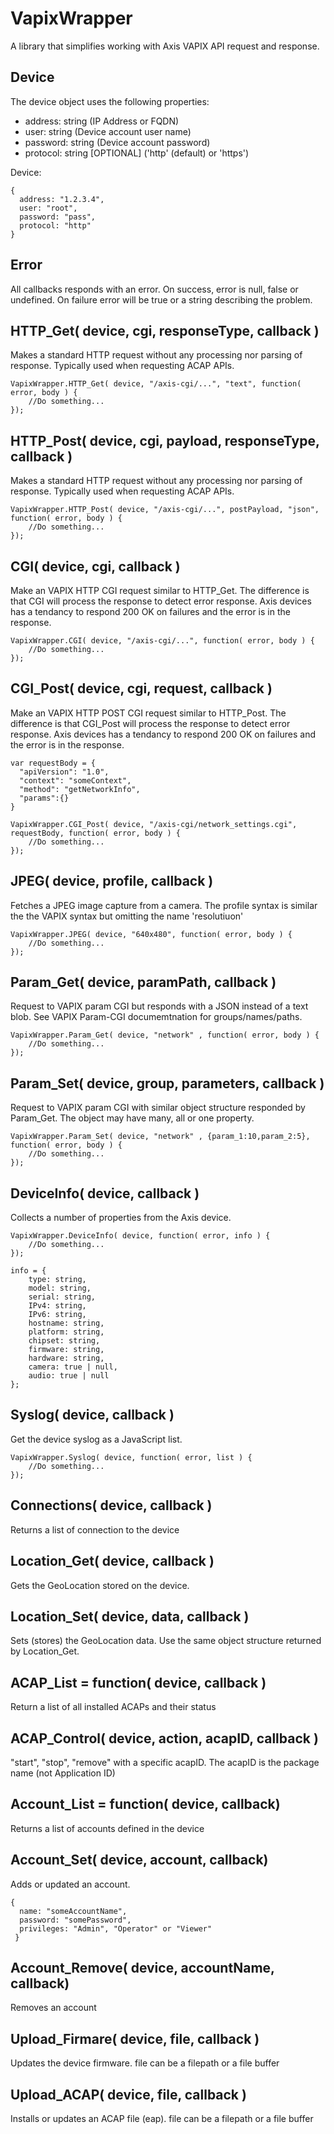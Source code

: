 # VapixWrapper
A library that simplifies working with Axis VAPIX API request and response.

## Device
The device object uses the following properties:

- address:  string (IP Address or FQDN)
- user: string (Device account user name)
- password: string (Device account password)
- protocol: string [OPTIONAL]  ('http' (default) or 'https')

Device:
```
{
  address: "1.2.3.4",
  user: "root",
  password: "pass",
  protocol: "http"
}
```

## Error
All callbacks responds with an error.  On success, error is null, false or undefined.  On failure error will be true or a string describing the problem.

## HTTP_Get( device, cgi, responseType, callback )
Makes a standard HTTP request without any processing nor parsing of response.  Typically used when requesting ACAP APIs.
```
VapixWrapper.HTTP_Get( device, "/axis-cgi/...", "text", function( error, body ) {
	//Do something...
});
```

## HTTP_Post( device, cgi, payload, responseType, callback )
Makes a standard HTTP request without any processing nor parsing of response.  Typically used when requesting ACAP APIs.
```
VapixWrapper.HTTP_Post( device, "/axis-cgi/...", postPayload, "json", function( error, body ) {
	//Do something...
});
```

## CGI( device, cgi, callback )
Make an VAPIX HTTP CGI request similar to HTTP_Get.  The difference is that CGI will process the response to detect error response.  Axis devices has a tendancy to respond 200 OK on failures and the error is in the response.
```
VapixWrapper.CGI( device, "/axis-cgi/...", function( error, body ) {
	//Do something...
});
```

## CGI_Post( device, cgi, request, callback )
Make an VAPIX HTTP POST CGI request similar to HTTP_Post.  The difference is that CGI_Post will process the response to detect error response.  Axis devices has a tendancy to respond 200 OK on failures and the error is in the response.
```
var requestBody = {
  "apiVersion": "1.0",
  "context": "someContext",
  "method": "getNetworkInfo",
  "params":{}
}

VapixWrapper.CGI_Post( device, "/axis-cgi/network_settings.cgi", requestBody, function( error, body ) {
	//Do something...
});
```

## JPEG( device, profile, callback )
Fetches a JPEG image capture from a camera.  The profile syntax is similar the the VAPIX syntax but omitting the name 'resolutiuon'
```
VapixWrapper.JPEG( device, "640x480", function( error, body ) {
	//Do something...
});
```

## Param_Get( device, paramPath, callback )
Request to VAPIX param CGI but responds with a JSON instead of a text blob.  See VAPIX Param-CGI documemtnation for groups/names/paths.
```
VapixWrapper.Param_Get( device, "network" , function( error, body ) {
	//Do something...
});
```

## Param_Set( device, group, parameters, callback )
Request to VAPIX param CGI with similar object structure responded by Param_Get. The object may have many, all or one property.
```
VapixWrapper.Param_Set( device, "network" , {param_1:10,param_2:5}, function( error, body ) {
	//Do something...
});
```

## DeviceInfo( device, callback )
Collects a number of properties from the Axis device.
```
VapixWrapper.DeviceInfo( device, function( error, info ) {
	//Do something...
});

info = {
	type: string,
	model: string,
	serial: string,
	IPv4: string,
	IPv6: string,
	hostname: string,
	platform: string,
	chipset: string,
	firmware: string,
	hardware: string,
	camera: true | null,
	audio: true | null
};
```

## Syslog( device, callback )
Get the device syslog as a JavaScript list.
```
VapixWrapper.Syslog( device, function( error, list ) {
	//Do something...
});
```

## Connections( device, callback )
Returns a list of connection to the device

## Location_Get( device, callback )
Gets the GeoLocation stored on the device.

## Location_Set( device, data, callback )
Sets (stores) the GeoLocation data.  Use the same object structure returned by Location_Get.

## ACAP_List = function( device, callback )
Return a list of all installed ACAPs and their status

## ACAP_Control( device, action, acapID, callback )
"start", "stop", "remove" with a specific acapID.  The acapID is the package name (not Application ID)

## Account_List = function( device, callback)
Returns a list of accounts defined in the device

## Account_Set( device, account, callback)
Adds or updated an account.
```
{
  name: "someAccountName",
  password: "somePassword",
  privileges: "Admin", "Operator" or "Viewer"
 }
```

## Account_Remove( device, accountName, callback)
Removes an account

## Upload_Firmare( device, file, callback )
Updates the device firmware.  file can be a filepath or a file buffer

## Upload_ACAP( device, file, callback )
Installs or updates an ACAP file (eap).  file can be a filepath or a file buffer
